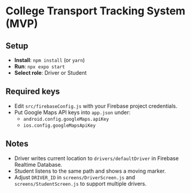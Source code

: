 # College Transport Tracking System (MVP)

## Setup
- **Install**: `npm install` (or `yarn`)
- **Run**: `npx expo start`
- **Select role**: Driver or Student

## Required keys
- Edit `src/firebaseConfig.js` with your Firebase project credentials.
- Put Google Maps API keys into `app.json` under:
  - `android.config.googleMaps.apiKey`
  - `ios.config.googleMapsApiKey`

## Notes
- Driver writes current location to `drivers/defaultDriver` in Firebase Realtime Database.
- Student listens to the same path and shows a moving marker.
- Adjust `DRIVER_ID` in `screens/DriverScreen.js` and `screens/StudentScreen.js` to support multiple drivers.
